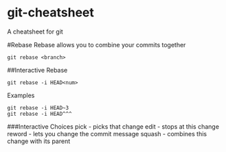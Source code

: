 # git-cheatsheet
A cheatsheet for git

#Rebase
Rebase allows you to combine your commits together

```
git rebase <branch>
```

##Interactive Rebase

```
git rebase -i HEAD<num>
```
Examples
```
git rebase -i HEAD~3
git rebase -i HEAD^^^
```

###Interactive Choices
pick - picks that change
edit - stops at this change
reword - lets you change the commit message
squash - combines this change with its parent
